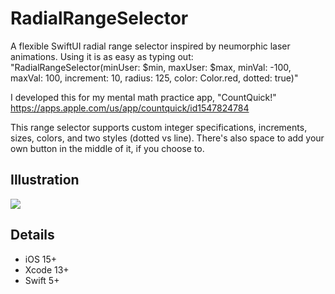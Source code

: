 # RadialRangeSelector
A flexible SwiftUI radial range selector inspired by neumorphic laser animations. Using it is as easy as typing out:             "RadialRangeSelector(minUser: $min, maxUser: $max, minVal: -100, maxVal: 100, increment: 10, radius: 125, color: Color.red, dotted: true)"

I developed this for my mental math practice app, "CountQuick!"
https://apps.apple.com/us/app/countquick/id1547824784

This range selector supports custom integer specifications, increments, sizes, colors, and two styles (dotted vs line). There's also space to add your own button in the middle of it, if you choose to. 

## Illustration
![](radialselectorexample.gif)

## Details
- iOS 15+
- Xcode 13+
- Swift 5+
